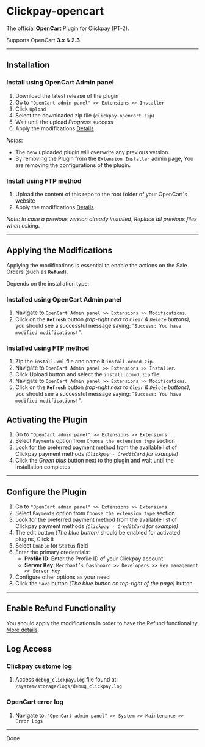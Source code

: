 # Clickpay-opencart

The official **OpenCart** Plugin for Clickpay (PT-2).

Supports OpenCart **3.x** & **2.3**.
- - -

## Installation

### Install using OpenCart Admin panel

1. Download the latest release of the plugin 
2. Go to `"OpenCart admin panel" >> Extensions >> Installer`
3. Click `Upload`
4. Select the downloaded zip file (`clickpay-opencart.zip`)
5. Wait until the upload *Progress* success
6. Apply the modifications [Details](#applying-the-modifications)


*Notes*:
- The new uploaded plugin will overwrite any previous version.
- By removing the Plugin from the `Extension Installer` admin page, You are removing the configurations of the plugin.


### Install using FTP method

1. Upload the content of this repo to the root folder of your OpenCart's website
2. Apply the modifications [Details](#applying-the-modifications)


*Note: In case a previous version already installed, Replace all previous files when asking.*

- - -


## Applying the Modifications

Applying the modifications is essential to enable the actions on the Sale Orders (such as **`Refund`**).

Depends on the installation type:

### Installed using OpenCart Admin panel

1. Navigate to `OpenCart Admin panel >> Extensions >> Modifications`.
2. Click on the **`Refresh`** button *(top-right next to `Clear` & `Delete` buttons)*, you should see a successful message saying: "`Success: You have modified modifications!`".

### Installed using FTP method

1. Zip the `install.xml` file and name it `install.ocmod.zip`.
2. Navigate to `OpenCart Admin panel >> Extensions >> Installer`.
3. Click Upload button and select the `install.ocmod.zip` file.
4. Navigate to `OpenCart Admin panel >> Extensions >> Modifications`.
5. Click on the **`Refresh`** button *(top-right next to `Clear` & `Delete` buttons)*, you should see a successful message saying: "`Success: You have modified modifications!`".

## Activating the Plugin

1. Go to `"OpenCart admin panel" >> Extensions >> Extensions`
2. Select `Payments` option from `Choose the extension type` section
3. Look for the preferred payment method from the available list of Clickpay payment methods *(`Clickpay - CreditCard` for example)*
4. Click the *Green plus* button next to the plugin and wait until the installation completes

- - -

## Configure the Plugin

1. Go to `"OpenCart admin panel" >> Extensions >> Extensions`
2. Select `Payments` option from `Choose the extension type` section
3. Look for the preferred payment method from the available list of Clickpay payment methods *(`Clickpay - CreditCard` for example)*
4. The edit button *(The blue button)* should be enabled for activated plugins, Click it
5. Select `Enable` for `Status` field
6. Enter the primary credentials:
   - **Profile ID**: Enter the Profile ID of your Clickpay account
   - **Server Key**: `Merchant’s Dashboard >> Developers >> Key management >> Server Key`
7. Configure other options as your need
8. Click the `Save` button *(The blue button on top-right of the page)* button

- - -
## Enable Refund Functionality

You should apply the modifications in order to have the Refund functionality [More details](#applying-the-modifications).



## Log Access

### Clickpay custome log

1. Access `debug_clickpay.log` file found at: `/system/storage/logs/debug_clickpay.log`

### OpenCart error log

1. Navigate to: `"OpenCart admin panel" >> System >> Maintenance >> Error Logs`

- - -

Done
